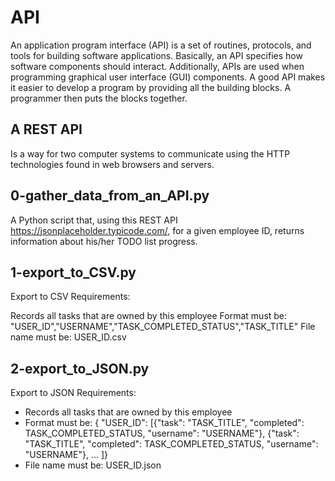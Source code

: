 # API
An application program interface (API) is a set of routines, protocols, and tools for building software applications. Basically, an API specifies how software components should interact. Additionally, APIs are used when programming graphical user interface (GUI) components. A good API makes it easier to develop a program by providing all the building blocks. A programmer then puts the blocks together.

## A REST API
Is a way for two computer systems to communicate using the HTTP technologies found in web browsers and servers.
## 0-gather_data_from_an_API.py
A Python script that, using this REST API https://jsonplaceholder.typicode.com/, for a given employee ID, returns information about his/her TODO list progress.
## 1-export_to_CSV.py
Export to CSV
Requirements:

Records all tasks that are owned by this employee
Format must be: "USER_ID","USERNAME","TASK_COMPLETED_STATUS","TASK_TITLE"
File name must be: USER_ID.csv
## 2-export_to_JSON.py
Export to JSON
Requirements:

* Records all tasks that are owned by this employee
* Format must be: { "USER_ID": [{"task": "TASK_TITLE", "completed": TASK_COMPLETED_STATUS, "username": "USERNAME"}, {"task": "TASK_TITLE", "completed": TASK_COMPLETED_STATUS, "username": "USERNAME"}, ... ]}
* File name must be: USER_ID.json
